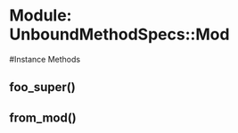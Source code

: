 # Module: UnboundMethodSpecs::Mod
    




#Instance Methods
## foo_super() [](#method-i-foo_super)

## from_mod() [](#method-i-from_mod)

